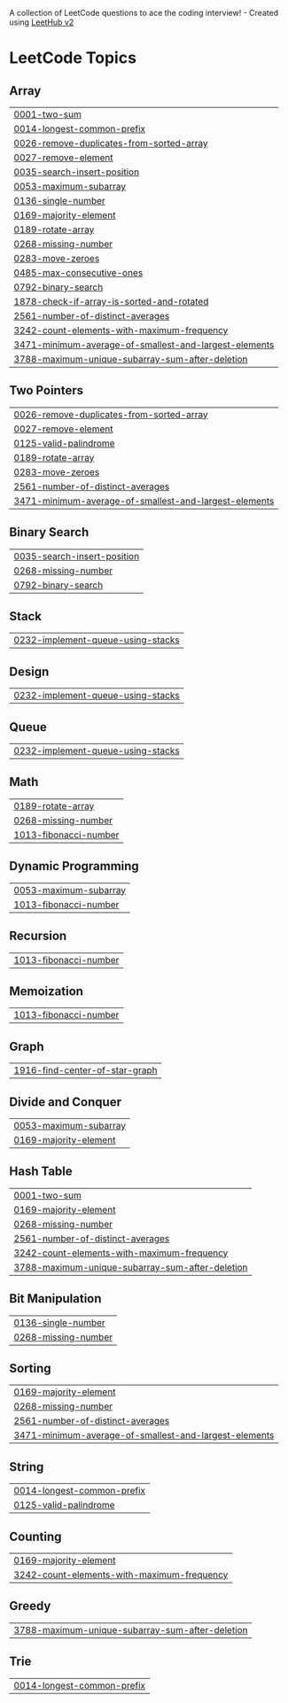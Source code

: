A collection of LeetCode questions to ace the coding interview! - Created using [LeetHub v2](https://github.com/arunbhardwaj/LeetHub-2.0)
<!---LeetCode Topics Start-->
# LeetCode Topics
## Array
|  |
| ------- |
| [0001-two-sum](https://github.com/aryansrivastav05/LeetCode-Problems/tree/master/0001-two-sum) |
| [0014-longest-common-prefix](https://github.com/aryansrivastav05/LeetCode-Problems/tree/master/0014-longest-common-prefix) |
| [0026-remove-duplicates-from-sorted-array](https://github.com/aryansrivastav05/LeetCode-Problems/tree/master/0026-remove-duplicates-from-sorted-array) |
| [0027-remove-element](https://github.com/aryansrivastav05/LeetCode-Problems/tree/master/0027-remove-element) |
| [0035-search-insert-position](https://github.com/aryansrivastav05/LeetCode-Problems/tree/master/0035-search-insert-position) |
| [0053-maximum-subarray](https://github.com/aryansrivastav05/LeetCode-Problems/tree/master/0053-maximum-subarray) |
| [0136-single-number](https://github.com/aryansrivastav05/LeetCode-Problems/tree/master/0136-single-number) |
| [0169-majority-element](https://github.com/aryansrivastav05/LeetCode-Problems/tree/master/0169-majority-element) |
| [0189-rotate-array](https://github.com/aryansrivastav05/LeetCode-Problems/tree/master/0189-rotate-array) |
| [0268-missing-number](https://github.com/aryansrivastav05/LeetCode-Problems/tree/master/0268-missing-number) |
| [0283-move-zeroes](https://github.com/aryansrivastav05/LeetCode-Problems/tree/master/0283-move-zeroes) |
| [0485-max-consecutive-ones](https://github.com/aryansrivastav05/LeetCode-Problems/tree/master/0485-max-consecutive-ones) |
| [0792-binary-search](https://github.com/aryansrivastav05/LeetCode-Problems/tree/master/0792-binary-search) |
| [1878-check-if-array-is-sorted-and-rotated](https://github.com/aryansrivastav05/LeetCode-Problems/tree/master/1878-check-if-array-is-sorted-and-rotated) |
| [2561-number-of-distinct-averages](https://github.com/aryansrivastav05/LeetCode-Problems/tree/master/2561-number-of-distinct-averages) |
| [3242-count-elements-with-maximum-frequency](https://github.com/aryansrivastav05/LeetCode-Problems/tree/master/3242-count-elements-with-maximum-frequency) |
| [3471-minimum-average-of-smallest-and-largest-elements](https://github.com/aryansrivastav05/LeetCode-Problems/tree/master/3471-minimum-average-of-smallest-and-largest-elements) |
| [3788-maximum-unique-subarray-sum-after-deletion](https://github.com/aryansrivastav05/LeetCode-Problems/tree/master/3788-maximum-unique-subarray-sum-after-deletion) |
## Two Pointers
|  |
| ------- |
| [0026-remove-duplicates-from-sorted-array](https://github.com/aryansrivastav05/LeetCode-Problems/tree/master/0026-remove-duplicates-from-sorted-array) |
| [0027-remove-element](https://github.com/aryansrivastav05/LeetCode-Problems/tree/master/0027-remove-element) |
| [0125-valid-palindrome](https://github.com/aryansrivastav05/LeetCode-Problems/tree/master/0125-valid-palindrome) |
| [0189-rotate-array](https://github.com/aryansrivastav05/LeetCode-Problems/tree/master/0189-rotate-array) |
| [0283-move-zeroes](https://github.com/aryansrivastav05/LeetCode-Problems/tree/master/0283-move-zeroes) |
| [2561-number-of-distinct-averages](https://github.com/aryansrivastav05/LeetCode-Problems/tree/master/2561-number-of-distinct-averages) |
| [3471-minimum-average-of-smallest-and-largest-elements](https://github.com/aryansrivastav05/LeetCode-Problems/tree/master/3471-minimum-average-of-smallest-and-largest-elements) |
## Binary Search
|  |
| ------- |
| [0035-search-insert-position](https://github.com/aryansrivastav05/LeetCode-Problems/tree/master/0035-search-insert-position) |
| [0268-missing-number](https://github.com/aryansrivastav05/LeetCode-Problems/tree/master/0268-missing-number) |
| [0792-binary-search](https://github.com/aryansrivastav05/LeetCode-Problems/tree/master/0792-binary-search) |
## Stack
|  |
| ------- |
| [0232-implement-queue-using-stacks](https://github.com/aryansrivastav05/LeetCode-Problems/tree/master/0232-implement-queue-using-stacks) |
## Design
|  |
| ------- |
| [0232-implement-queue-using-stacks](https://github.com/aryansrivastav05/LeetCode-Problems/tree/master/0232-implement-queue-using-stacks) |
## Queue
|  |
| ------- |
| [0232-implement-queue-using-stacks](https://github.com/aryansrivastav05/LeetCode-Problems/tree/master/0232-implement-queue-using-stacks) |
## Math
|  |
| ------- |
| [0189-rotate-array](https://github.com/aryansrivastav05/LeetCode-Problems/tree/master/0189-rotate-array) |
| [0268-missing-number](https://github.com/aryansrivastav05/LeetCode-Problems/tree/master/0268-missing-number) |
| [1013-fibonacci-number](https://github.com/aryansrivastav05/LeetCode-Problems/tree/master/1013-fibonacci-number) |
## Dynamic Programming
|  |
| ------- |
| [0053-maximum-subarray](https://github.com/aryansrivastav05/LeetCode-Problems/tree/master/0053-maximum-subarray) |
| [1013-fibonacci-number](https://github.com/aryansrivastav05/LeetCode-Problems/tree/master/1013-fibonacci-number) |
## Recursion
|  |
| ------- |
| [1013-fibonacci-number](https://github.com/aryansrivastav05/LeetCode-Problems/tree/master/1013-fibonacci-number) |
## Memoization
|  |
| ------- |
| [1013-fibonacci-number](https://github.com/aryansrivastav05/LeetCode-Problems/tree/master/1013-fibonacci-number) |
## Graph
|  |
| ------- |
| [1916-find-center-of-star-graph](https://github.com/aryansrivastav05/LeetCode-Problems/tree/master/1916-find-center-of-star-graph) |
## Divide and Conquer
|  |
| ------- |
| [0053-maximum-subarray](https://github.com/aryansrivastav05/LeetCode-Problems/tree/master/0053-maximum-subarray) |
| [0169-majority-element](https://github.com/aryansrivastav05/LeetCode-Problems/tree/master/0169-majority-element) |
## Hash Table
|  |
| ------- |
| [0001-two-sum](https://github.com/aryansrivastav05/LeetCode-Problems/tree/master/0001-two-sum) |
| [0169-majority-element](https://github.com/aryansrivastav05/LeetCode-Problems/tree/master/0169-majority-element) |
| [0268-missing-number](https://github.com/aryansrivastav05/LeetCode-Problems/tree/master/0268-missing-number) |
| [2561-number-of-distinct-averages](https://github.com/aryansrivastav05/LeetCode-Problems/tree/master/2561-number-of-distinct-averages) |
| [3242-count-elements-with-maximum-frequency](https://github.com/aryansrivastav05/LeetCode-Problems/tree/master/3242-count-elements-with-maximum-frequency) |
| [3788-maximum-unique-subarray-sum-after-deletion](https://github.com/aryansrivastav05/LeetCode-Problems/tree/master/3788-maximum-unique-subarray-sum-after-deletion) |
## Bit Manipulation
|  |
| ------- |
| [0136-single-number](https://github.com/aryansrivastav05/LeetCode-Problems/tree/master/0136-single-number) |
| [0268-missing-number](https://github.com/aryansrivastav05/LeetCode-Problems/tree/master/0268-missing-number) |
## Sorting
|  |
| ------- |
| [0169-majority-element](https://github.com/aryansrivastav05/LeetCode-Problems/tree/master/0169-majority-element) |
| [0268-missing-number](https://github.com/aryansrivastav05/LeetCode-Problems/tree/master/0268-missing-number) |
| [2561-number-of-distinct-averages](https://github.com/aryansrivastav05/LeetCode-Problems/tree/master/2561-number-of-distinct-averages) |
| [3471-minimum-average-of-smallest-and-largest-elements](https://github.com/aryansrivastav05/LeetCode-Problems/tree/master/3471-minimum-average-of-smallest-and-largest-elements) |
## String
|  |
| ------- |
| [0014-longest-common-prefix](https://github.com/aryansrivastav05/LeetCode-Problems/tree/master/0014-longest-common-prefix) |
| [0125-valid-palindrome](https://github.com/aryansrivastav05/LeetCode-Problems/tree/master/0125-valid-palindrome) |
## Counting
|  |
| ------- |
| [0169-majority-element](https://github.com/aryansrivastav05/LeetCode-Problems/tree/master/0169-majority-element) |
| [3242-count-elements-with-maximum-frequency](https://github.com/aryansrivastav05/LeetCode-Problems/tree/master/3242-count-elements-with-maximum-frequency) |
## Greedy
|  |
| ------- |
| [3788-maximum-unique-subarray-sum-after-deletion](https://github.com/aryansrivastav05/LeetCode-Problems/tree/master/3788-maximum-unique-subarray-sum-after-deletion) |
## Trie
|  |
| ------- |
| [0014-longest-common-prefix](https://github.com/aryansrivastav05/LeetCode-Problems/tree/master/0014-longest-common-prefix) |
<!---LeetCode Topics End-->